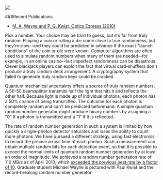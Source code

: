<img src="{{ site.baseurl }}/img/quantum-random-number.jpg" class="img-responsive pull-right">

###Recent Publications
* [M. A. Wayne and P. G. Kwiat, Optics Express (2010)](http://dx.doi.org/10.1364/OE.18.009351)

Pick a number. Your choice may be hard to guess, but it's far from truly random. Flipping a coin or rolling a die come close to true randomness, but they're slow--and they could be predicted in advance if the exact "launch conditions" of the coin or die were known. Computer algorithms are often used to simulate random numbers when many of them are needed--for example, in an online casino--but imperfect randomness can be disastrous. Clever blackjack players can exploit the fact that virtual card-shufflers don't produce a truly random deck arrangement. A cryptography system that failed to generate truly random keys could be cracked.

Quantum mechanical uncertainty offers a source of truly random numbers. A 50-50 beamsplitter transmits half the light that hits it and reflects the other half. Because light is made up of individual photons, each photon has a 50% chance of being transmitted. The outcome for each photon is completely random and can't be predicted beforehand. A simple quantum random number generator might produce binary numbers by assigning a "0" if a photon is transmitted and a "1" if it is reflected.

The rate of random number generation in such a system is limited by how quickly a single-photon detector saturates and loses the ability to count more photons. We have pursued a different strategy, using fast electronics to record the precise arrival time of each photon. Such a measurement can obtain multiple random bits for each detection event, so that it is possible to exceed the normal limits of quantum random number generation by at least an order of magnitude. We achieved a random number generation rate of 110 MB/s as of April 2010, which [exceeded the previous best rate by a factor of 10](http://physics.illinois.edu/news/story.asp?id=1056). Graduate student Michael Wayne is pictured with Paul Kwiat and the record-breaking random number generator.